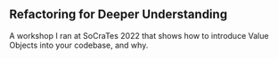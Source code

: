 ## Refactoring for Deeper Understanding

A workshop I ran at SoCraTes 2022 that shows how to introduce Value Objects into your codebase, and why.
